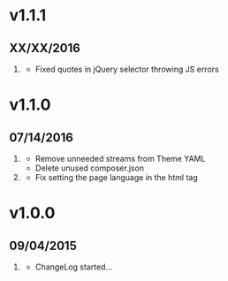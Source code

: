 # v1.1.1
## XX/XX/2016

1. [](#bugfix)
    * Fixed quotes in jQuery selector throwing JS errors
      
# v1.1.0
## 07/14/2016

1. [](#improved)
    * Remove unneeded streams from Theme YAML
    * Delete unused composer.json
1. [](#bugfix)
    * Fix setting the page language in the html tag
    
# v1.0.0
## 09/04/2015

1. [](#new)
    * ChangeLog started...
